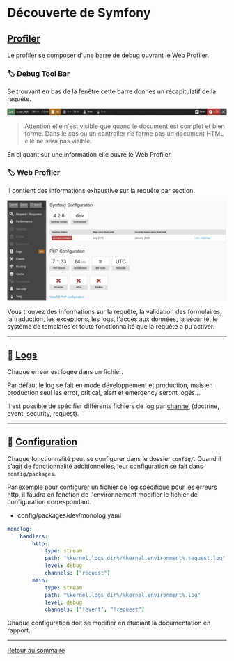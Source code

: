 # Découverte de Symfony

## [Profiler](https://symfony.com/doc/current/profiler.html)

Le profiler se composer d'une barre de debug ouvrant le Web Profiler.

### 🏷️ **Debug Tool Bar**

Se trouvant en bas de la fenêtre cette barre donnes un récapitulatif de la requête.

![image](ressources/debug_bar.png)

> Attention elle n'est visible que quand le document est complet et bien formé. Dans le cas ou un controller ne forme pas un document HTML elle ne sera pas visible.

En cliquant sur une information elle ouvre le Web Profiler.

### 🏷️ **Web Profiler**

Il contient des informations exhaustive sur la requête par section.

![image](ressources/web_profiler.png)

Vous trouvez des informations sur la requête, la validation des formulaires, la traduction, les exceptions, les logs, l'accès aux données, la sécurité, le système de templates et toute fonctionnalité que la requête a pu activer.

----------

## 📑 [Logs](https://symfony.com/doc/current/logging.html)

Chaque erreur est logée dans un fichier.

Par défaut le log se fait en mode développement et production, mais en production seul les error, critical, alert et emergency seront logés...

Il est possible de spécifier différents fichiers de log par [channel](https://symfony.com/doc/current/logging/channels_handlers.html) (doctrine, event, security, request).

----------

## 📑 [Configuration](https://symfony.com/doc/current/configuration.html)

Chaque fonctionnalité peut se configurer dans le dossier `config/`. Quand il s’agit de fonctionnalité additionnelles, leur configuration se fait dans `config/packages`.

Par exemple pour configurer un fichier de log spécifique pour les erreurs http, il faudra en fonction de l'environnement modifier le fichier de configuration correspondant.

-   config/packages/dev/monolog.yaml

```yaml
monolog:
    handlers:
        http:
            type: stream
            path: "%kernel.logs_dir%/%kernel.environment%.request.log"
            level: debug
            channels: ["request"]
        main:
            type: stream
            path: "%kernel.logs_dir%/%kernel.environment%.log"
            level: debug
            channels: ["!event", "!request"]
```

Chaque configuration doit se modifier en étudiant la documentation en rapport.

----------

[Retour au sommaire](00_sommaire.md)

